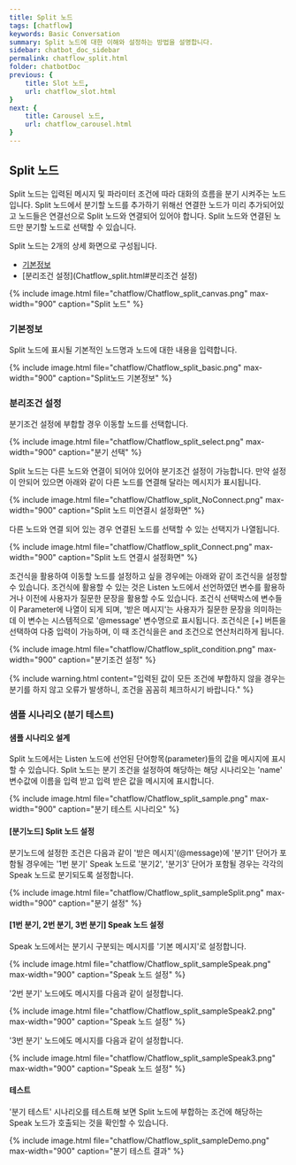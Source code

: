 ```yaml
---
title: Split 노드
tags: [chatflow]
keywords: Basic Conversation
summary: Split 노드에 대한 이해와 설정하는 방법을 설명합니다.
sidebar: chatbot_doc_sidebar
permalink: chatflow_split.html
folder: chatbotDoc
previous: {
    title: Slot 노드,
    url: chatflow_slot.html
}
next: {
    title: Carousel 노드,
    url: chatflow_carousel.html
}
---
```


## Split 노드

Split 노드는 입력된 메시지 및 파라미터 조건에 따라 대화의 흐름을 분기 시켜주는 노드입니다. Split 노드에서 분기할 노드를 추가하기 위해선 연결한 노드가 미리 추가되어있고 노드들은 연결선으로 Split 노드와 연결되어 있어야 합니다. Split 노드와 연결된 노드만 분기할 노드로 선택할 수 있습니다.


Split 노드는 2개의 상세 화면으로 구성됩니다.
- [기본정보](Chatflow_split.html#기본정보)
- [분리조건 설정](Chatflow_split.html#분리조건 설정)

{% include image.html file="chatflow/Chatflow_split_canvas.png" max-width="900" caption="Split 노드" %}


### 기본정보

Split 노드에 표시될 기본적인 노드명과 노드에 대한 내용을 입력합니다.

{% include image.html file="chatflow/Chatflow_split_basic.png" max-width="900" caption="Split노드 기본정보" %}

### 분리조건 설정 

분기조건 설정에 부합할 경우 이동할 노드를 선택합니다. 

{% include image.html file="chatflow/Chatflow_split_select.png" max-width="900" caption="분기 선택" %}

Split 노드는 다른 노드와 연결이 되어야 있어야 분기조건 설정이 가능합니다. 만약 설정이 안되어 있으면 아래와 같이 다른 노드를 연결해 달라는 메시지가 표시됩니다.

{% include image.html file="chatflow/Chatflow_split_NoConnect.png" max-width="900" caption="Split 노드 미연결시 설정화면" %}

다른 노드와 연결 되어 있는 경우 연결된 노드를 선택할 수 있는 선택지가 나열됩니다. 

{% include image.html file="chatflow/Chatflow_split_Connect.png" max-width="900" caption="Split 노드 연결시 설정화면" %}

조건식을 활용하여 이동할 노드를 설정하고 싶을 경우에는 아래와 같이 조건식을 설정할 수 있습니다. 
조건식에 활용할 수 있는 것은 Listen 노드에서 선언하였던 변수를 활용하거나 이전에 사용자가 질문한 문장을 활용할 수도 있습니다. 
조건식 선택박스에 변수들이 Parameter에 나열이 되게 되며, '받은 메시지'는 사용자가 질문한 문장을 의미하는데 이 변수는 시스템적으로 '@message' 변수명으로 표시됩니다.
조건식은 [+] 버튼을 선택하여 다중 입력이 가능하며, 이 때 조건식을은 and 조건으로 연산처리하게 됩니다. 

{% include image.html file="chatflow/Chatflow_split_condition.png" max-width="900" caption="분기조건 설정" %}

{% include warning.html content="입력된 값이 모든 조건에 부합하지 않을 경우는 분기를 하지 않고 오류가 발생하니, 조건을 꼼꼼히 체크하시기 바랍니다." %}

### 샘플 시나리오 (분기 테스트)

#### 샘플 시나리오 설계

Split 노드에서는 Listen 노드에 선언된 단어항목(parameter)들의 값을 메시지에 표시할 수 있습니다. 
Split 노드는 분기 조건을 설정하여 해당하는 
해당 시나리오는 'name' 변수값에 이름을 입력 받고 입력 받은 값을 메시지에 표시합니다.

{% include image.html file="chatflow/Chatflow_split_sample.png" max-width="900" caption="분기 테스트 시나리오" %}

#### [분기노드] Split 노드 설정

분기노드에 설정한 조건은 다음과 같이 '받은 메시지'(@message)에 '분기1' 단어가 포함될 경우에는 '1번 분기' Speak 노드로 '분기2', '분기3' 단어가 포함될 경우는 각각의 Speak 노드로 분기되도록 설정합니다. 

{% include image.html file="chatflow/Chatflow_split_sampleSplit.png" max-width="900" caption="분기 설정" %}

#### [1번 분기, 2번 분기, 3번 분기] Speak 노드 설정

Speak 노드에서는 분기시 구분되는 메시지를 '기본 메시지'로 설정합니다. 

{% include image.html file="chatflow/Chatflow_split_sampleSpeak.png" max-width="900" caption="Speak 노드 설정" %}

'2번 분기' 노드에도 메시지를 다음과 같이 설정합니다.

{% include image.html file="chatflow/Chatflow_split_sampleSpeak2.png" max-width="900" caption="Speak 노드 설정" %}

'3번 분기' 노드에도 메시지를 다음과 같이 설정합니다.

{% include image.html file="chatflow/Chatflow_split_sampleSpeak3.png" max-width="900" caption="Speak 노드 설정" %}

#### 테스트

'분기 테스트' 시나리오를 테스트해 보면 Split 노드에 부합하는 조건에 해당하는 Speak 노드가 호출되는 것을 확인할 수 있습니다. 

{% include image.html file="chatflow/Chatflow_split_sampleDemo.png" max-width="900" caption="분기 테스트 결과" %}

